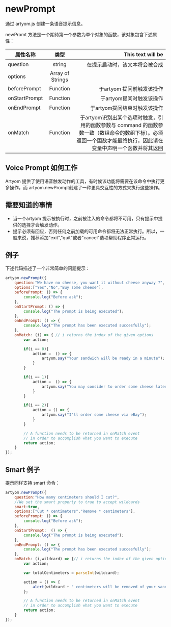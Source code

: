 # newPrompt

通过 artyom.js 创建一条语音提示信息。

newPromt 方法是一个期待第一个参数为单个对象的函数，该对象包含下述属性：

属性名称|类型|This text will be
---|:--:|---:
question|string|在提示启动时，该文本将会被合成
options|Array of Strings||提示所对应的可用回答
beforePrompt|Function|于artyom 提问前触发该操作
onStartPrompt|Function|于artyom提问时触发该操作
onEndPrompt|Function|于artyom提问结束时触发该操作
onMatch|Function|于artyom识别出某个选项时触发，引用的函数参数与 command 的函数参数一致（数组命令的数组下标）。必须返回一个函数才能最终执行，因此请在变量中声明一个函数并将其返回

## Voice Prompt 如何工作

Artyom 提供了使用语音触发动作的工具，有时候该功能将需要在该命令中执行更多操作，而 artyom.newPrompt创建了一种更具交互性的方式来执行这些操作。

## 需要知道的事情

- 当一个artyom 提示被执行时，之前被注入的命令都将不可用，只有提示中提供的选择才会触发动作。
- 提示必须有回应，否则任何之前加载的可用命令都将无法正常执行。所以，一般来说，推荐添加"exit","quit"或者"cancel"选项帮助程序正常运行。

## 例子

下述代码描述了一个非常简单的问题提示：

```javascript
artyom.newPrompt({
    question:"We have no cheese, you want it without cheese anyway ?",
    options:["Yes","No","Buy some cheese"],
    beforePrompt: () => {
        console.log("Before ask");
    },
    onStartPrompt: () => {
        console.log("The prompt is being executed");
    },
    onEndPrompt: () => {
        console.log("The prompt has been executed succesfully");
    },
    onMatch: (i) => { // i returns the index of the given options
        var action;

        if(i == 0){ 
            action =  () => {
                artyom.say("Your sandwich will be ready in a minute");
            }
        }

        if(i == 1){ 
            action =  () => {
                artyom.say("You may consider to order some cheese later");
            }
        }

        if(i == 2){
            action = () => {
                artyom.say("I'll order some cheese via eBay");
            }
        }

        // A function needs to be returned in onMatch event
        // in order to accomplish what you want to execute
        return action; 
    }
});
```

## Smart 例子

提示同样支持 smart 命令：

```javascript
artyom.newPrompt({
    question:"How many centimeters should I cut?",
    //We set the smart property to true to accept wildcards
    smart:true,
    options:["Cut * centimeters","Remove * centimeters"],
    beforePrompt: () => {
        console.log("Before ask");
    },
    onStartPrompt:  () => {
        console.log("The prompt is being executed");
    },
    onEndPrompt: () => {
        console.log("The prompt has been executed succesfully");
    },
    onMatch: (i,wildcard) => {// i returns the index of the given options
        var action;

        var totalCentimeters = parseInt(wildcard);

        action = () => {
            alert(wildcard + " centimeters will be removed of your sandwich!");
        };

        // A function needs to be returned in onMatch event
        // in order to accomplish what you want to execute
        return action;                       
    }
});
```
